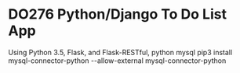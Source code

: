 # DO276 Python/Django To Do List App
Using Python 3.5, Flask, and Flask-RESTful, python mysql
pip3 install mysql-connector-python --allow-external mysql-connector-python

